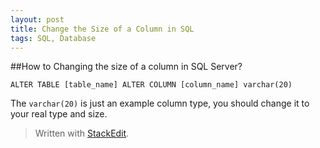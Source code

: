 ```yaml
---
layout: post
title: Change the Size of a Column in SQL
tags: SQL, Database
---
```


##How to Changing the size of a column in SQL Server?

    ALTER TABLE [table_name] ALTER COLUMN [column_name] varchar(20)


The `varchar(20)` is just an example column type, you should change it to your real type and size.


> Written with [StackEdit](https://stackedit.io/).
